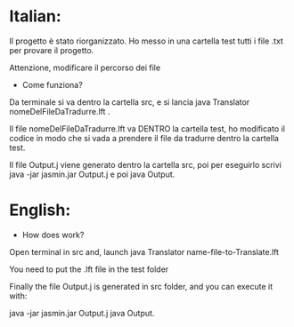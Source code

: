 # Italian: 

Il progetto è stato riorganizzato.
Ho messo in una cartella test tutti i file .txt per provare il progetto. 

Attenzione, modificare il percorso dei file

+ Come funziona?

Da terminale si va dentro la cartella src, e si lancia java Translator nomeDelFileDaTradurre.lft .

Il file nomeDelFileDaTradurre.lft va DENTRO la cartella test, ho modificato il codice in modo che si vada a prendere il file da tradurre dentro la cartella test.

Il file Output.j viene generato dentro la cartella src, poi per eseguirlo scrivi java -jar jasmin.jar Output.j e poi
java Output.

# English:
+ How does work?

Open terminal in src and, launch java Translator name-file-to-Translate.lft

You need to put the .lft file in the test folder

Finally the file Output.j is generated in src folder, and you can execute it with: 

java -jar jasmin.jar Output.j
java Output.
